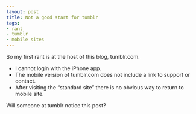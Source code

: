 ```yaml
---
layout: post
title: Not a good start for tumblr
tags:
- rant
- tumblr
- mobile sites
---
```

<p>So my first rant is at the host of this blog, tumblr.com.</p>

<ul><li>I cannot login with the iPhone app.</li>
<li>The mobile version of tumblr.com does not include a link to support or contact.</li>
<li>After visiting the &#8220;standard site&#8221; there is no obvious way to return to mobile site.</li>
</ul><p>Will someone at tumblr notice this post?</p>
